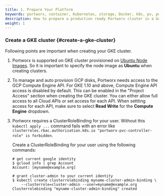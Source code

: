```yaml
---
title: 1. Prepare Your Platform
keywords: portworx, container, Kubernetes, storage, Docker, k8s, pv, persistent disk, gke, gce
description: How to prepare a production ready Portworx cluster in a Google Kubernetes Engine (GKE).
weight: 1
---
```


### Create a GKE cluster {#create-a-gke-cluster}

Following points are important when creating your GKE cluster.

1. Portworx is supported on GKE cluster provisioned on [Ubuntu Node Images](https://cloud.google.com/kubernetes-engine/docs/node-images). So it is important to specify the node image as **Ubuntu** when creating clusters.

2. To manage and auto provision GCP disks, Portworx needs access to the GCP Compute Engine API. For GKE 1.10 and above, Compute Engine API access is disabled by default. This can be enabled in the "Project Access" section when creating the GKE cluster. You can either allow full access to all Cloud APIs or set access for each API. When settting access for each API, make sure to select **Read Write** for the **Compute Engine** dropdown.

3. Portworx requires a ClusterRoleBinding for your user. Without this `kubectl apply ...` command fails with an error like ```clusterroles.rbac.authorization.k8s.io "portworx-pvc-controller-role" is forbidden```.

    Create a ClusterRoleBinding for your user using the following commands:
    ```text
    # get current google identity
    $ gcloud info | grep Account
    Account: [myname@example.org]

    # grant cluster-admin to your current identity
    $ kubectl create clusterrolebinding myname-cluster-admin-binding \
        --clusterrole=cluster-admin --user=myname@example.org
    Clusterrolebinding "myname-cluster-admin-binding" created
    ```
